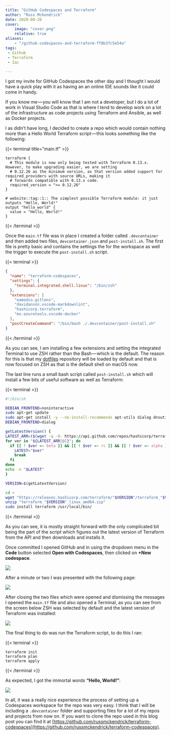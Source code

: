 ```yaml
---
title: "GitHub Codespaces and Terraform"
author: "Russ Mckendrick"
date: 2020-09-20
cover:
    image: "cover.png"
    relative: true
aliases:
    - "/github-codespaces-and-terraform-ff8b37c5e54a"
tags:
 - Github
 - Terraform
 - Iac

---
```


I got my invite for GitHub Codespaces the other day and I thought I would have a quick play with it as having an an online IDE sounds like it could come in handy.

If you know me — you will know that I am not a developer, but I do a lot of work in Visual Studio Code as that is where I tend to develop work on a lot of the infrastructure as code projects using Terraform and Ansible, as well as Docker projects.

I as didn’t have long, I decided to create a repo which would contain nothing more than a Hello World Terraform script — this looks something like the following:

{{< terminal title="main.tf" >}}
``` hcl
terraform {
  # This module is now only being tested with Terraform 0.13.x. However, to make upgrading easier, we are setting
  # 0.12.26 as the minimum version, as that version added support for required_providers with source URLs, making it
  # forwards compatible with 0.13.x code.
  required_version = ">= 0.12.26"
}

# website::tag::1:: The simplest possible Terraform module: it just outputs "Hello, World!"
output "hello_world" {
  value = "Hello, World!"
}
```
{{< /terminal >}}

Once the `main.tf` file was in place I created a folder called `.devcontainer` and then added two files, `devcontainer.json` and `post-install.sh`. The first file is pretty basic and contains the settings the for the workspace as well the trigger to execute the `post-install.sh` script.

{{< terminal >}}
```json
{
  "name": "terraform-codespaces",
  "settings": {
    "terminal.integrated.shell.linux": "/bin/zsh"
  },
  "extensions": [
    "eamodio.gitlens",
    "davidanson.vscode-markdownlint",
    "hashicorp.terraform",
    "ms-azuretools.vscode-docker"
  ],
  "postCreateCommand": "/bin/bash ./.devcontainer/post-install.sh"
}
```
{{< /terminal >}}

As you can see, I am installing a few extensions and setting the integrated Terminal to use ZSH rather than the Bash — which is the default. The reason for this is that my [dotfiles](https://github.com/russmckendrick/dotfiles) repository will be loaded by default and that is now focused on ZSH as that is the default shell on macOS now.

The last line runs a small bash script called `post-install.sh` which will install a few bits of useful software as well as Terraform:

{{< terminal >}}
``` bash
#!/bin/sh

DEBIAN_FRONTEND=noninteractive
sudo apt-get update
sudo apt-get install -y --no-install-recommends apt-utils dialog dnsutils httpie wget unzip curl jq
DEBIAN_FRONTEND=dialog

getLatestVersion() {
LATEST_ARR=($(wget -q -O- https://api.github.com/repos/hashicorp/terraform/releases 2> /dev/null | awk '/tag_name/ {print $2}' | cut -d '"' -f 2 | cut -d 'v' -f 2))
for ver in "${LATEST_ARR[@]}"; do
  if [[ ! $ver =~ beta ]] && [[ ! $ver =~ rc ]] && [[ ! $ver =~ alpha ]]; then
    LATEST="$ver"
    break
  fi
done
echo -n "$LATEST"
}

VERSION=$(getLatestVersion)

cd ~
wget "https://releases.hashicorp.com/terraform/"$VERSION"/terraform_"$VERSION"_linux_amd64.zip"
unzip "terraform_"$VERSION"_linux_amd64.zip"
sudo install terraform /usr/local/bin/
```
{{< /terminal >}}

As you can see, it is mostly straight forward with the only complicated bit being the part of the script which figures out the latest version of Terraform from the API and then downloads and installs it.

Once committed I opened GitHub and in using the dropdown menu in the **Code** button selected **Open with Codespaces**, then clicked on **+New codespace**.

![](images/01.png)

After a minute or two I was presented with the following page:

![](images/02.png)

After closing the two files which were opened and dismissing the messages I opened the `main.tf` file and also opened a Terminal, as you can see from the screen below ZSH was selected by default and the latest version of Terraform was installed:

![](images/03.png)

The final thing to do was run the Terraform script, to do this I ran:

{{< terminal >}}
``` terminfo
terraform init
terraform plan
terraform apply
```
{{< /terminal >}}

As expected, I got the immortal words **“Hello, World!”**:

![](images/04.png)

In all, it was a really nice experience the process of setting up a Codespaces workspace for the repo was very easy. I think that I will be including a `.devcontainer` folder and supporting files for a lot of my repos and projects from now on. If you want to clone the repo used in this blog post you can find it at [https://github.com/russmckendrick/terraform-codespaces](https://github.com/russmckendrick/terraform-codespaces).